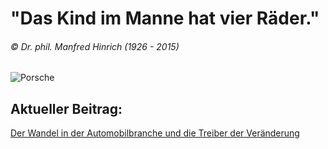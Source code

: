 # "Das Kind im Manne hat vier Räder."
###### © Dr. phil. Manfred Hinrich (1926 - 2015)



![Porsche](02.jpg)




## Aktueller Beitrag:

[Der Wandel in der Automobilbranche und die Treiber der Veränderung](blog/paper01.md)